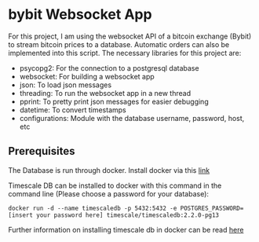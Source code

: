 # bybit Websocket App

For this project, I am using the websocket API of a bitcoin exchange (Bybit) to stream bitcoin prices to a database. Automatic orders can also be implemented into this script.
The necessary libraries for this project are: 
- psycopg2:       For the connection to a postgresql database
- websocket:      For building a websocket app
- json:           To load json messages
- threading:      To run the websocket app in a new thread
- pprint:         To pretty print json messages for easier debugging 
- datetime:       To convert timestamps
- configurations: Module with the database username, password, host, etc

## Prerequisites
The Database is run through docker. Install docker via this [link](https://www.docker.com/get-started)

Timescale DB can be installed to docker with this command in the command line (Please choose a password for your database):

```docker run -d --name timescaledb -p 5432:5432 -e POSTGRES_PASSWORD=[insert your password here] timescale/timescaledb:2.2.0-pg13```

Further information on installing timescale db in docker can be read [here](https://docs.timescale.com/latest/getting-started/installation/docker/installation-docker)

